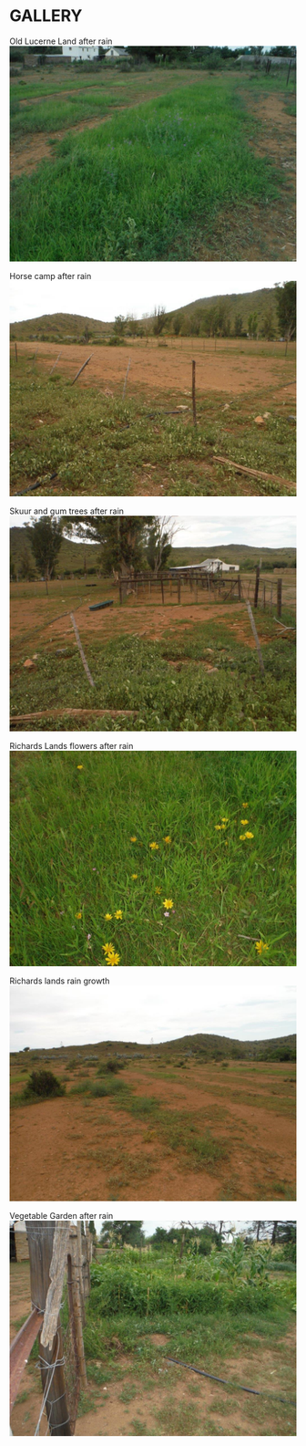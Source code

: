 # GALLERY

Old Lucerne Land after rain
![](/img/LucernePostRain.jpg?raw=true)

Horse camp after rain
![](/img/PerdelandPostRain.jpg?raw=true)

Skuur and gum trees after rain
![](/img/PostRainSkuurGums.jpg?raw=true)

Richards Lands flowers after rain
![](/img/RichardFlowers.jpg?raw=true)

Richards lands rain growth
![](/img/RichardsRainGrowth.jpg?raw=true)

Vegetable Garden after rain
![](/img/VegGardenPostRain.jpg?raw=true)
